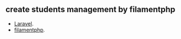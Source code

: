 ## create students management by filamentphp

- [Laravel](https://laravel.com/).
- [filamentphp](https://filamentphp.com/).